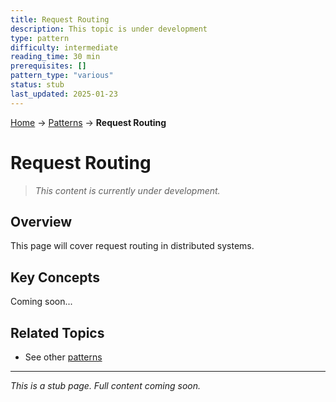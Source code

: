 ```yaml
---
title: Request Routing
description: This topic is under development
type: pattern
difficulty: intermediate
reading_time: 30 min
prerequisites: []
pattern_type: "various"
status: stub
last_updated: 2025-01-23
---
```


<!-- Navigation -->
[Home](../index.md) → [Patterns](index.md) → **Request Routing**

# Request Routing

> *This content is currently under development.*

## Overview

This page will cover request routing in distributed systems.

## Key Concepts

Coming soon...

## Related Topics

- See other [patterns](index.md)

---

*This is a stub page. Full content coming soon.*
